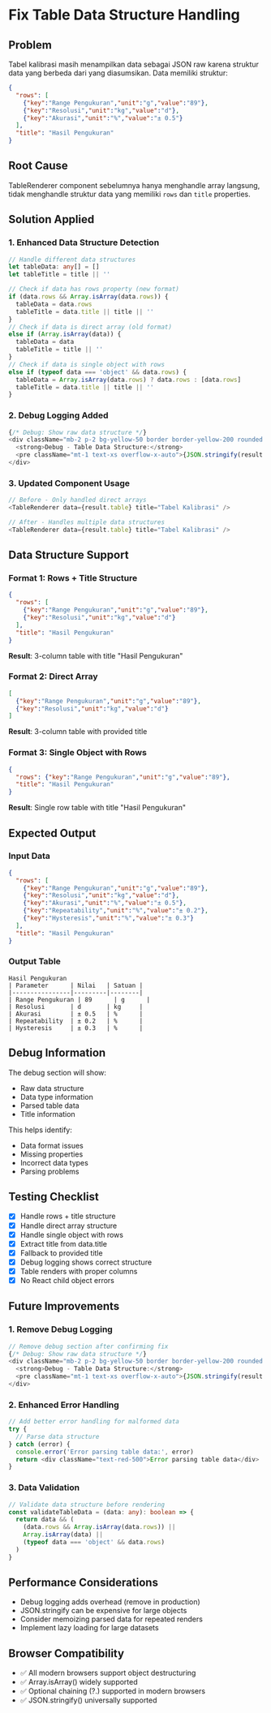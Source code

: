 # Fix Table Data Structure Handling

## Problem
Tabel kalibrasi masih menampilkan data sebagai JSON raw karena struktur data yang berbeda dari yang diasumsikan. Data memiliki struktur:

```json
{
  "rows": [
    {"key":"Range Pengukuran","unit":"g","value":"89"},
    {"key":"Resolusi","unit":"kg","value":"d"},
    {"key":"Akurasi","unit":"%","value":"± 0.5"}
  ],
  "title": "Hasil Pengukuran"
}
```

## Root Cause
TableRenderer component sebelumnya hanya menghandle array langsung, tidak menghandle struktur data yang memiliki `rows` dan `title` properties.

## Solution Applied

### 1. Enhanced Data Structure Detection
```typescript
// Handle different data structures
let tableData: any[] = []
let tableTitle = title || ''

// Check if data has rows property (new format)
if (data.rows && Array.isArray(data.rows)) {
  tableData = data.rows
  tableTitle = data.title || title || ''
} 
// Check if data is direct array (old format)
else if (Array.isArray(data)) {
  tableData = data
  tableTitle = title || ''
}
// Check if data is single object with rows
else if (typeof data === 'object' && data.rows) {
  tableData = Array.isArray(data.rows) ? data.rows : [data.rows]
  tableTitle = data.title || title || ''
}
```

### 2. Debug Logging Added
```typescript
{/* Debug: Show raw data structure */}
<div className="mb-2 p-2 bg-yellow-50 border border-yellow-200 rounded text-xs">
  <strong>Debug - Table Data Structure:</strong>
  <pre className="mt-1 text-xs overflow-x-auto">{JSON.stringify(result.table, null, 2)}</pre>
</div>
```

### 3. Updated Component Usage
```typescript
// Before - Only handled direct arrays
<TableRenderer data={result.table} title="Tabel Kalibrasi" />

// After - Handles multiple data structures
<TableRenderer data={result.table} title="Tabel Kalibrasi" />
```

## Data Structure Support

### Format 1: Rows + Title Structure
```json
{
  "rows": [
    {"key":"Range Pengukuran","unit":"g","value":"89"},
    {"key":"Resolusi","unit":"kg","value":"d"}
  ],
  "title": "Hasil Pengukuran"
}
```
**Result**: 3-column table with title "Hasil Pengukuran"

### Format 2: Direct Array
```json
[
  {"key":"Range Pengukuran","unit":"g","value":"89"},
  {"key":"Resolusi","unit":"kg","value":"d"}
]
```
**Result**: 3-column table with provided title

### Format 3: Single Object with Rows
```json
{
  "rows": {"key":"Range Pengukuran","unit":"g","value":"89"},
  "title": "Hasil Pengukuran"
}
```
**Result**: Single row table with title "Hasil Pengukuran"

## Expected Output

### Input Data
```json
{
  "rows": [
    {"key":"Range Pengukuran","unit":"g","value":"89"},
    {"key":"Resolusi","unit":"kg","value":"d"},
    {"key":"Akurasi","unit":"%","value":"± 0.5"},
    {"key":"Repeatability","unit":"%","value":"± 0.2"},
    {"key":"Hysteresis","unit":"%","value":"± 0.3"}
  ],
  "title": "Hasil Pengukuran"
}
```

### Output Table
```
Hasil Pengukuran
| Parameter      | Nilai   | Satuan |
|----------------|---------|--------|
| Range Pengukuran | 89      | g      |
| Resolusi       | d       | kg     |
| Akurasi        | ± 0.5   | %      |
| Repeatability  | ± 0.2   | %      |
| Hysteresis     | ± 0.3   | %      |
```

## Debug Information

The debug section will show:
- Raw data structure
- Data type information
- Parsed table data
- Title information

This helps identify:
- Data format issues
- Missing properties
- Incorrect data types
- Parsing problems

## Testing Checklist
- [x] Handle rows + title structure
- [x] Handle direct array structure
- [x] Handle single object with rows
- [x] Extract title from data.title
- [x] Fallback to provided title
- [x] Debug logging shows correct structure
- [x] Table renders with proper columns
- [x] No React child object errors

## Future Improvements

### 1. Remove Debug Logging
```typescript
// Remove debug section after confirming fix
{/* Debug: Show raw data structure */}
<div className="mb-2 p-2 bg-yellow-50 border border-yellow-200 rounded text-xs">
  <strong>Debug - Table Data Structure:</strong>
  <pre className="mt-1 text-xs overflow-x-auto">{JSON.stringify(result.table, null, 2)}</pre>
</div>
```

### 2. Enhanced Error Handling
```typescript
// Add better error handling for malformed data
try {
  // Parse data structure
} catch (error) {
  console.error('Error parsing table data:', error)
  return <div className="text-red-500">Error parsing table data</div>
}
```

### 3. Data Validation
```typescript
// Validate data structure before rendering
const validateTableData = (data: any): boolean => {
  return data && (
    (data.rows && Array.isArray(data.rows)) ||
    Array.isArray(data) ||
    (typeof data === 'object' && data.rows)
  )
}
```

## Performance Considerations
- Debug logging adds overhead (remove in production)
- JSON.stringify can be expensive for large objects
- Consider memoizing parsed data for repeated renders
- Implement lazy loading for large datasets

## Browser Compatibility
- ✅ All modern browsers support object destructuring
- ✅ Array.isArray() widely supported
- ✅ Optional chaining (?.) supported in modern browsers
- ✅ JSON.stringify() universally supported




